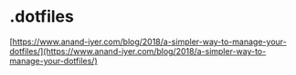 # .dotfiles

[https://www.anand-iyer.com/blog/2018/a-simpler-way-to-manage-your-dotfiles/](https://www.anand-iyer.com/blog/2018/a-simpler-way-to-manage-your-dotfiles/)
